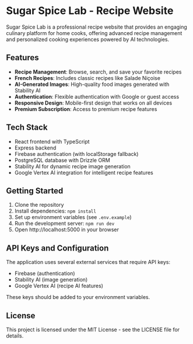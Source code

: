# Sugar Spice Lab - Recipe Website

Sugar Spice Lab is a professional recipe website that provides an engaging culinary platform for home cooks, offering advanced recipe management and personalized cooking experiences powered by AI technologies.

## Features

- **Recipe Management**: Browse, search, and save your favorite recipes
- **French Recipes**: Includes classic recipes like Salade Niçoise
- **AI-Generated Images**: High-quality food images generated with Stability AI
- **Authentication**: Flexible authentication with Google or guest access
- **Responsive Design**: Mobile-first design that works on all devices
- **Premium Subscription**: Access to premium recipe features

## Tech Stack

- React frontend with TypeScript
- Express backend
- Firebase authentication (with localStorage fallback)
- PostgreSQL database with Drizzle ORM
- Stability AI for dynamic recipe image generation
- Google Vertex AI integration for intelligent recipe features

## Getting Started

1. Clone the repository
2. Install dependencies: `npm install`
3. Set up environment variables (see `.env.example`)
4. Run the development server: `npm run dev`
5. Open http://localhost:5000 in your browser

## API Keys and Configuration

The application uses several external services that require API keys:

- Firebase (authentication)
- Stability AI (image generation)
- Google Vertex AI (recipe AI features)

These keys should be added to your environment variables.

## License

This project is licensed under the MIT License - see the LICENSE file for details.